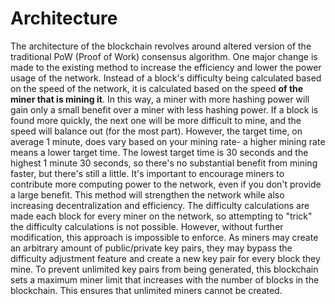 # Architecture
The architecture of the blockchain revolves around altered version of the traditional PoW (Proof of Work) consensus algorithm. One major change is made to the existing method to increase the efficiency and lower the power usage of the network. Instead of a block's difficulty being calculated based on the speed of the network, it is calculated based on the speed **of the miner that is mining it**. In this way, a miner with more hashing power will gain only a small benefit over a miner with less hashing power. If a block is found more quickly, the next one will be more difficult to mine, and the speed will balance out (for the most part). However, the target time, on average 1 minute, does vary based on your mining rate- a higher mining rate means a lower target time. The lowest target time is 30 seconds and the highest 1 minute 30 seconds, so there's no substantial benefit from mining faster, but there's still a little. It's important to encourage miners to contribute more computing power to the network, even if you don't provide a large benefit. This method will strengthen the network while also increasing decentralization and efficiency. The difficulty calculations are made each block for every miner on the network, so attempting to "trick" the difficulty calculations is not possible. However, without further modification, this approach is impossible to enforce. As miners may create an arbitrary amount of public/private key pairs, they may bypass the difficulty adjustment feature and create a new key pair for every block they mine. To prevent unlimited key pairs from being generated, this blockchain sets a maximum miner limit that increases with the number of blocks in the blockchain. This ensures that unlimited miners cannot be created.